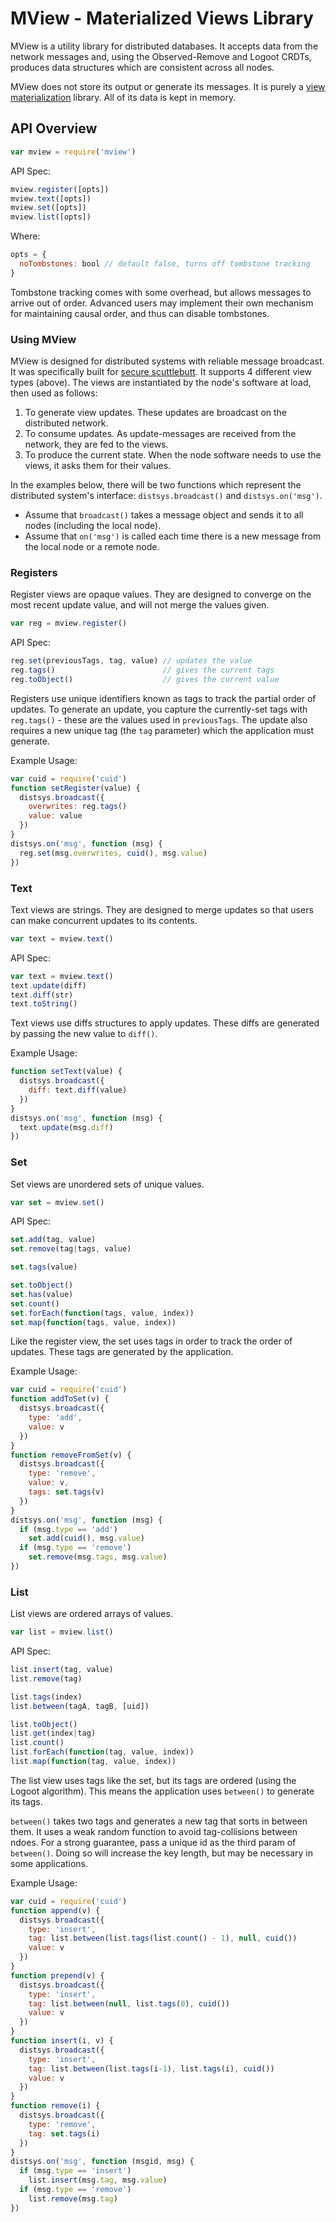 # MView - Materialized Views Library

MView is a utility library for distributed databases. It accepts data from the network messages and, using the Observed-Remove and Logoot CRDTs, produces data structures which are consistent across all nodes.

MView does not store its output or generate its messages. It is purely a [view materialization](https://en.wikipedia.org/wiki/Materialized_view) library. All of its data is kept in memory.

## API Overview

```js
var mview = require('mview')
```

API Spec:

```js
mview.register([opts])
mview.text([opts])
mview.set([opts])
mview.list([opts])
```

Where:

```js
opts = {
  noTombstones: bool // default false, turns off tombstone tracking
}
```

Tombstone tracking comes with some overhead, but allows messages to arrive out of order. Advanced users may implement their own mechanism for maintaining causal order, and thus can disable tombstones.

### Using MView

MView is designed for distributed systems with reliable message broadcast. It was specifically built for [secure scuttlebutt](https://github.com/dominictarr/secure-scuttlebutt). It supports 4 different view types (above). The views are instantiated by the node's software at load, then used as follows:

 1. To generate view updates. These updates are broadcast on the distributed network.
 2. To consume updates. As update-messages are received from the network, they are fed to the views.
 3. To produce the current state. When the node software needs to use the views, it asks them for their values.

In the examples below, there will be two functions which represent the distributed system's interface: `distsys.broadcast()` and `distsys.on('msg')`.

 - Assume that `broadcast()` takes a message object and sends it to all nodes (including the local node). 
 - Assume that `on('msg')` is called each time there is a new message from the local node or a remote node.

### Registers

Register views are opaque values. They are designed to converge on the most recent update value, and will not merge the values given.

```js
var reg = mview.register()
```

API Spec:

```js
reg.set(previousTags, tag, value) // updates the value
reg.tags()                        // gives the current tags
reg.toObject()                    // gives the current value
```

Registers use unique identifiers known as tags to track the partial order of updates. To generate an update, you capture the currently-set tags with `reg.tags()` - these are the values used in `previousTags`. The update also requires a new unique tag (the `tag` parameter) which the application must generate.

Example Usage:

```js
var cuid = require('cuid')
function setRegister(value) {
  distsys.broadcast({
    overwrites: reg.tags()
    value: value
  })
}
distsys.on('msg', function (msg) {
  reg.set(msg.overwrites, cuid(), msg.value)
})
```

### Text

Text views are strings. They are designed to merge updates so that users can make concurrent updates to its contents.

```js
var text = mview.text()
```

API Spec:

```js
var text = mview.text()
text.update(diff)
text.diff(str)
text.toString()
```

Text views use diffs structures to apply updates. These diffs are generated by passing the new value to `diff()`.

Example Usage:

```js
function setText(value) {
  distsys.broadcast({
    diff: text.diff(value)
  })
}
distsys.on('msg', function (msg) {
  text.update(msg.diff)
})
```

### Set

Set views are unordered sets of unique values.

```js
var set = mview.set()
```

API Spec:

```js
set.add(tag, value)
set.remove(tag|tags, value)

set.tags(value)

set.toObject()
set.has(value)
set.count()
set.forEach(function(tags, value, index))
set.map(function(tags, value, index))
```

Like the register view, the set uses tags in order to track the order of updates. These tags are generated by the application.

Example Usage:

```js
var cuid = require('cuid')
function addToSet(v) {
  distsys.broadcast({
    type: 'add',
    value: v
  })
}
function removeFromSet(v) {
  distsys.broadcast({
    type: 'remove',
    value: v,
    tags: set.tags(v)
  })
}
distsys.on('msg', function (msg) {
  if (msg.type == 'add')
    set.add(cuid(), msg.value)
  if (msg.type == 'remove')
    set.remove(msg.tags, msg.value)
})
```

### List

List views are ordered arrays of values.

```js
var list = mview.list()
```

API Spec:

```js
list.insert(tag, value)
list.remove(tag)

list.tags(index)
list.between(tagA, tagB, [uid])

list.toObject()
list.get(index|tag)
list.count()
list.forEach(function(tag, value, index))
list.map(function(tag, value, index))
```

The list view uses tags like the set, but its tags are ordered (using the Logoot algorithm). This means the application uses `between()` to generate its tags.

`between()` takes two tags and generates a new tag that sorts in between them. It uses a weak random function to avoid tag-collisions between ndoes. For a strong guarantee, pass a unique id as the third param of `between()`. Doing so will increase the key length, but may be necessary in some applications.

Example Usage:

```js
var cuid = require('cuid')
function append(v) {
  distsys.broadcast({
    type: 'insert',
    tag: list.between(list.tags(list.count() - 1), null, cuid())
    value: v
  })
}
function prepend(v) {
  distsys.broadcast({
    type: 'insert',
    tag: list.between(null, list.tags(0), cuid())
    value: v
  })
}
function insert(i, v) {
  distsys.broadcast({
    type: 'insert',
    tag: list.between(list.tags(i-1), list.tags(i), cuid())
    value: v
  })
}
function remove(i) {
  distsys.broadcast({
    type: 'remove',
    tag: set.tags(i)
  })
}
distsys.on('msg', function (msgid, msg) {
  if (msg.type == 'insert')
    list.insert(msg.tag, msg.value)
  if (msg.type == 'remove')
    list.remove(msg.tag)
})
```
